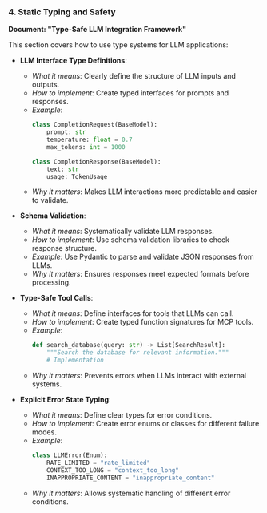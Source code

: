 
### 4. Static Typing and Safety
**Document: "Type-Safe LLM Integration Framework"**

This section covers how to use type systems for LLM applications:

- **LLM Interface Type Definitions**: 
  - *What it means*: Clearly define the structure of LLM inputs and outputs.
  - *How to implement*: Create typed interfaces for prompts and responses.
  - *Example*: 
    ```python
    class CompletionRequest(BaseModel):
        prompt: str
        temperature: float = 0.7
        max_tokens: int = 1000
    
    class CompletionResponse(BaseModel):
        text: str
        usage: TokenUsage
    ```
  - *Why it matters*: Makes LLM interactions more predictable and easier to validate.

- **Schema Validation**: 
  - *What it means*: Systematically validate LLM responses.
  - *How to implement*: Use schema validation libraries to check response structure.
  - *Example*: Use Pydantic to parse and validate JSON responses from LLMs.
  - *Why it matters*: Ensures responses meet expected formats before processing.

- **Type-Safe Tool Calls**: 
  - *What it means*: Define interfaces for tools that LLMs can call.
  - *How to implement*: Create typed function signatures for MCP tools.
  - *Example*: 
    ```python
    def search_database(query: str) -> List[SearchResult]:
        """Search the database for relevant information."""
        # Implementation
    ```
  - *Why it matters*: Prevents errors when LLMs interact with external systems.

- **Explicit Error State Typing**: 
  - *What it means*: Define clear types for error conditions.
  - *How to implement*: Create error enums or classes for different failure modes.
  - *Example*: 
    ```python
    class LLMError(Enum):
        RATE_LIMITED = "rate_limited"
        CONTEXT_TOO_LONG = "context_too_long"
        INAPPROPRIATE_CONTENT = "inappropriate_content"
    ```
  - *Why it matters*: Allows systematic handling of different error conditions.